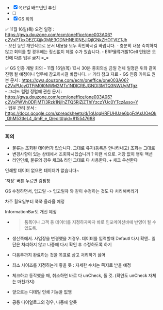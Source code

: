 
- [x] 목요일 배드민턴 추진 
- [ ] 
- [x] GS 회의 
  
 ✅ 11월 16일(목) 오전 일정 : https://gwa.douzone.com/ecm/oneffice/one003A06?c2VxPTkxOEZCQjk0MjE3ODNHNEI0NEJlQjlGNkZHOTVlZTJh  
    - 오전 동안 개인적으로 문서 내용을 모두 확인하시길 바랍니다. 
    - 충분히 내용 숙지하지 않고 회의를 할 경우에는 정신없이 헤맬 수가 있습니다. 
    - ERP물류개발1Cell 인원은 오전에 다른 업무 금지 =_= 
    
 ✅ GS 인증 개발 회의 
    - 11월 16일(목) 13시 30분 중회의실 
 금일 전체 일정은 위와 같이 진행 될 예정이니 업무에 참고하시길 바랍니다. 
 ✅ 기타 참고 자료 
    - GS 인증 가이드 원본 문서 : https://gwa.douzone.com/ecm/oneffice/one003A06?c2VxPUcyOTFjM0I0NWM2MTc1NDlCREJGNDI3MTQ3NWUyMTgz  
    - 그리드 컬럼 정렬에 관한 문서 : https://gwa.douzone.com/ecm/oneffice/one003A06?c2VxPWVhODFjMTI3Rzk1NjlhZTQ5RjZjZThlYzczYUc0YTcz&sso=Y  
    - 업무 관리 문서 : https://docs.google.com/spreadsheets/d/1qUqqHRFUHUae6bgFdAsUOeQk_QhM53tIeL4_4mR_e_Q/edit#gid=815547688

--- 

### 회의 

- 물류는 조회된 데이터가 없습니다. 그대로 유지(등록은 안나타내고) 조회는 그대로 
-  변경사항이 있는 상태에서 조회하시겠습니까 ? 이런 식으로. 저장 없이 행위 액션 
 - 라인인쇄,  물류의 경우 체크& 라인 그대로 다 사용한다.  + 체크 우선한다 

인쇄할 데이터 없으면 데이터가 없습니다~


'저장' 버튼 누르면 컴펌창 

GS 수정하면서, 입고일 -> 입고일자 와 같이 수정하는 것도 다 처리해버리기 

차주 월요일부터 쭉쭉 올라올 예정 

InformationBar도 개선 예정

- > 품목이나 고객 등 데이터를 지정하자마자 바로 인포메이션바에 반영이 될 수 있도록. 



- 생산쪽에서. 
사업장을 변경했을 겨경우. 데이터를 입력할때 Defautl 다시 확앤.. 일단은 처리하지 않고 나중에 다시 확인 후 수정하도록 하기

- 다음주까지 완료하는 것을 목표로 삼고 처리하기 싫어

- 최소 사이즈를 지정하는게 좋을 듯 : 자세한 수치는 쪽지로 받을 예정 

- 체크하고 동작했을 때, 취소하면 바로 다 unCheck, 돌 것. (확인도 unCheck 자체는 마찬가지)

- 앞으로는 디테일 인쇄 기능을 없앰

- 공통 다이얼로그의 경우, 나중에 할듯 